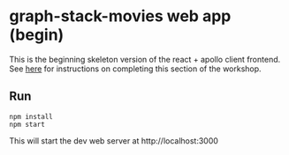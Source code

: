 # graph-stack-movies web app (begin)

This is the beginning skeleton version of the react + apollo client frontend. See [here]() for instructions on completing this section of the workshop.

## Run

```
npm install
npm start
```

This will start the dev web server at http://localhost:3000

